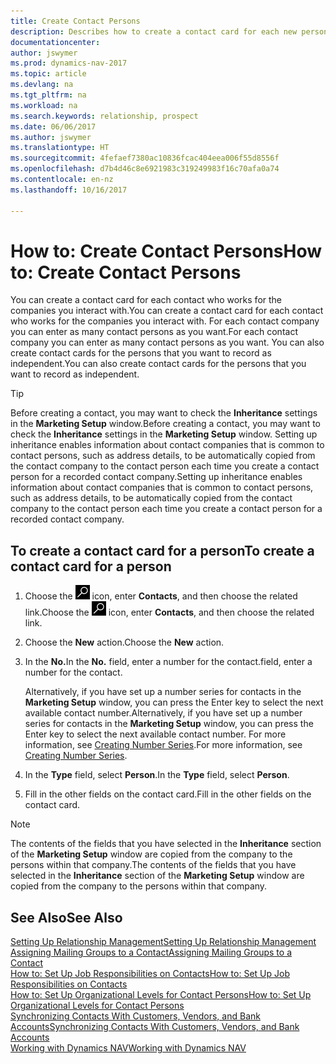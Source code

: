 ```yaml
---
title: Create Contact Persons
description: Describes how to create a contact card for each new person or prospect you interact with or have a business relationship with.
documentationcenter: 
author: jswymer
ms.prod: dynamics-nav-2017
ms.topic: article
ms.devlang: na
ms.tgt_pltfrm: na
ms.workload: na
ms.search.keywords: relationship, prospect
ms.date: 06/06/2017
ms.author: jswymer
ms.translationtype: HT
ms.sourcegitcommit: 4fefaef7380ac10836fcac404eea006f55d8556f
ms.openlocfilehash: d7b4d46c8e6921983c319249983f16c70afa0a74
ms.contentlocale: en-nz
ms.lasthandoff: 10/16/2017

---
```

# <a name="how-to-create-contact-persons"></a><span data-ttu-id="ff693-103">How to: Create Contact Persons</span><span class="sxs-lookup"><span data-stu-id="ff693-103">How to: Create Contact Persons</span></span>
<span data-ttu-id="ff693-104">You can create a contact card for each contact who works for the companies you interact with.</span><span class="sxs-lookup"><span data-stu-id="ff693-104">You can create a contact card for each contact who works for the companies you interact with.</span></span> <span data-ttu-id="ff693-105">For each contact company you can enter as many contact persons as you want.</span><span class="sxs-lookup"><span data-stu-id="ff693-105">For each contact company you can enter as many contact persons as you want.</span></span> <span data-ttu-id="ff693-106">You can also create contact cards for the persons that you want to record as independent.</span><span class="sxs-lookup"><span data-stu-id="ff693-106">You can also create contact cards for the persons that you want to record as independent.</span></span>

> [!TIP]  
>   <span data-ttu-id="ff693-107">Before creating a contact, you may want to check the **Inheritance** settings in the **Marketing Setup** window.</span><span class="sxs-lookup"><span data-stu-id="ff693-107">Before creating a contact, you may want to check the **Inheritance** settings in the **Marketing Setup** window.</span></span> <span data-ttu-id="ff693-108">Setting up inheritance enables information about contact companies that is common to contact persons, such as address details, to be automatically copied from the contact company to the contact person each time you create a contact person for a recorded contact company.</span><span class="sxs-lookup"><span data-stu-id="ff693-108">Setting up inheritance enables information about contact companies that is common to contact persons, such as address details, to be automatically copied from the contact company to the contact person each time you create a contact person for a recorded contact company.</span></span>

## <a name="to-create-a-contact-card-for-a-person"></a><span data-ttu-id="ff693-109">To create a contact card for a person</span><span class="sxs-lookup"><span data-stu-id="ff693-109">To create a contact card for a person</span></span>
1. <span data-ttu-id="ff693-110">Choose the ![Search for Page or Report](media/ui-search/search_small.png "Search for Page or Report icon") icon, enter **Contacts**, and then choose the related link.</span><span class="sxs-lookup"><span data-stu-id="ff693-110">Choose the ![Search for Page or Report](media/ui-search/search_small.png "Search for Page or Report icon") icon, enter **Contacts**, and then choose the related link.</span></span>
2. <span data-ttu-id="ff693-111">Choose the **New** action.</span><span class="sxs-lookup"><span data-stu-id="ff693-111">Choose the **New** action.</span></span>
3. <span data-ttu-id="ff693-112">In the **No.**</span><span class="sxs-lookup"><span data-stu-id="ff693-112">In the **No.**</span></span> <span data-ttu-id="ff693-113">field, enter a number for the contact.</span><span class="sxs-lookup"><span data-stu-id="ff693-113">field, enter a number for the contact.</span></span>

    <span data-ttu-id="ff693-114">Alternatively, if you have set up a number series for contacts in the **Marketing Setup** window, you can press the Enter key to select the next available contact number.</span><span class="sxs-lookup"><span data-stu-id="ff693-114">Alternatively, if you have set up a number series for contacts in the **Marketing Setup** window, you can press the Enter key to select the next available contact number.</span></span> <span data-ttu-id="ff693-115">For more information, see [Creating Number Series](ui-create-number-series.md).</span><span class="sxs-lookup"><span data-stu-id="ff693-115">For more information, see [Creating Number Series](ui-create-number-series.md).</span></span>
4. <span data-ttu-id="ff693-116">In the **Type** field, select **Person**.</span><span class="sxs-lookup"><span data-stu-id="ff693-116">In the **Type** field, select **Person**.</span></span>
5. <span data-ttu-id="ff693-117">Fill in the other fields on the contact card.</span><span class="sxs-lookup"><span data-stu-id="ff693-117">Fill in the other fields on the contact card.</span></span>

> [!NOTE]  
>   <span data-ttu-id="ff693-118">The contents of the fields that you have selected in the **Inheritance** section of the **Marketing Setup** window are copied from the company to the persons within that company.</span><span class="sxs-lookup"><span data-stu-id="ff693-118">The contents of the fields that you have selected in the **Inheritance** section of the **Marketing Setup** window are copied from the company to the persons within that company.</span></span>

## <a name="see-also"></a><span data-ttu-id="ff693-119">See Also</span><span class="sxs-lookup"><span data-stu-id="ff693-119">See Also</span></span>
[<span data-ttu-id="ff693-120">Setting Up Relationship Management</span><span class="sxs-lookup"><span data-stu-id="ff693-120">Setting Up Relationship Management</span></span>](marketing-setup-marketing.md)  
[<span data-ttu-id="ff693-121">Assigning Mailing Groups to a Contact</span><span class="sxs-lookup"><span data-stu-id="ff693-121">Assigning Mailing Groups to a Contact</span></span>](marketing-mailing-groups.md#AssignMailGroupContact)  
[<span data-ttu-id="ff693-122">How to: Set Up Job Responsibilities on Contacts</span><span class="sxs-lookup"><span data-stu-id="ff693-122">How to: Set Up Job Responsibilities on Contacts</span></span>](marketing-job-responsibilities.md)  
[<span data-ttu-id="ff693-123">How to: Set Up Organizational Levels for Contact Persons</span><span class="sxs-lookup"><span data-stu-id="ff693-123">How to: Set Up Organizational Levels for Contact Persons</span></span>](marketing-organizational-levels.md)  
[<span data-ttu-id="ff693-124">Synchronizing Contacts With Customers, Vendors, and Bank Accounts</span><span class="sxs-lookup"><span data-stu-id="ff693-124">Synchronizing Contacts With Customers, Vendors, and Bank Accounts</span></span>](marketing-synchronize-contacts-customers-vendors-bank-accounts.md)  
[<span data-ttu-id="ff693-125">Working with Dynamics NAV</span><span class="sxs-lookup"><span data-stu-id="ff693-125">Working with Dynamics NAV</span></span>](ui-work-product.md)  

